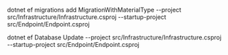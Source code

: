 
dotnet ef migrations add MigrationWithMaterialType --project src/Infrastructure/Infrastructure.csproj --startup-project src/Endpoint/Endpoint.csproj

dotnet ef Database Update --project src/Infrastructure/Infrastructure.csproj --startup-project src/Endpoint/Endpoint.csproj
